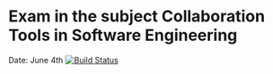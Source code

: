 # Exam in the subject Collaboration Tools in Software Engineering
Date: June 4th
[![Build Status](https://travis-ci.com/aleksandertamme/cse-exam.svg?branch=28_anthem-lyrics)](https://travis-ci.com/aleksandertamme/cse-exam)
